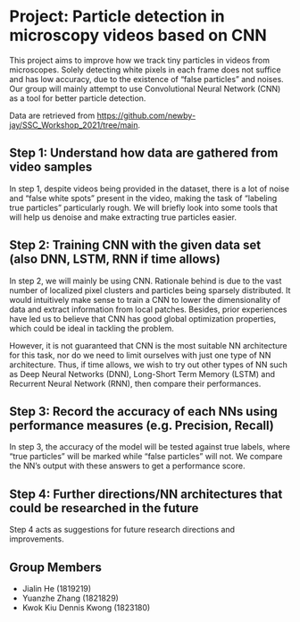 # Project: Particle detection in microscopy videos based on CNN

This project aims to improve how we track tiny particles in videos from microscopes. Solely
detecting white pixels in each frame does not suffice and has low accuracy, due to the existence
of “false particles” and noises. Our group will mainly attempt to use Convolutional Neural
Network (CNN) as a tool for better particle detection.

Data are retrieved from https://github.com/newby-jay/SSC_Workshop_2021/tree/main.

## Step 1: Understand how data are gathered from video samples

In step 1, despite videos being provided in the dataset, there is a lot of noise and “false white
spots” present in the video, making the task of “labeling true particles” particularly rough. We will
briefly look into some tools that will help us denoise and make extracting true particles easier.

## Step 2: Training CNN with the given data set (also DNN, LSTM, RNN if time allows)

In step 2, we will mainly be using CNN. Rationale behind is due to the vast number of localized
pixel clusters and particles being sparsely distributed. It would intuitively make sense to train a
CNN to lower the dimensionality of data and extract information from local patches. Besides,
prior experiences have led us to believe that CNN has good global optimization properties,
which could be ideal in tackling the problem.

However, it is not guaranteed that CNN is the most suitable NN architecture for this task, nor do
we need to limit ourselves with just one type of NN architecture. Thus, if time allows, we wish to
try out other types of NN such as Deep Neural Networks (DNN), Long-Short Term Memory
(LSTM) and Recurrent Neural Network (RNN), then compare their performances.

## Step 3: Record the accuracy of each NNs using performance measures (e.g. Precision, Recall)

In step 3, the accuracy of the model will be tested against true labels, where “true particles” will
be marked while “false particles” will not. We compare the NN’s output with these answers to
get a performance score.

## Step 4: Further directions/NN architectures that could be researched in the future

Step 4 acts as suggestions for future research directions and improvements.

## Group Members

- Jialin He (1819219)
- Yuanzhe Zhang (1821829)
- Kwok Kiu Dennis Kwong (1823180)


